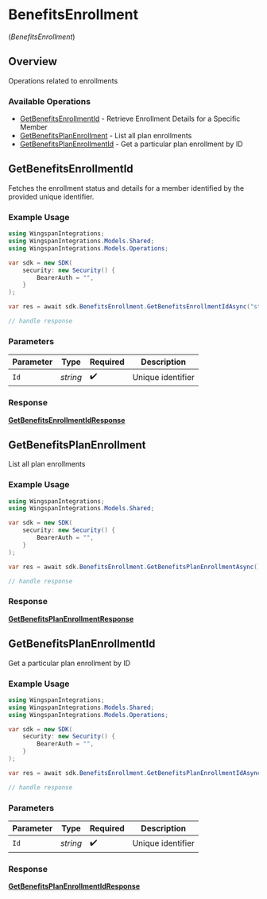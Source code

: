 # BenefitsEnrollment
(*BenefitsEnrollment*)

## Overview

Operations related to enrollments

### Available Operations

* [GetBenefitsEnrollmentId](#getbenefitsenrollmentid) - Retrieve Enrollment Details for a Specific Member
* [GetBenefitsPlanEnrollment](#getbenefitsplanenrollment) - List all plan enrollments
* [GetBenefitsPlanEnrollmentId](#getbenefitsplanenrollmentid) - Get a particular plan enrollment by ID

## GetBenefitsEnrollmentId

Fetches the enrollment status and details for a member identified by the provided unique identifier.

### Example Usage

```csharp
using WingspanIntegrations;
using WingspanIntegrations.Models.Shared;
using WingspanIntegrations.Models.Operations;

var sdk = new SDK(
    security: new Security() {
        BearerAuth = "",
    }
);

var res = await sdk.BenefitsEnrollment.GetBenefitsEnrollmentIdAsync("string");

// handle response
```

### Parameters

| Parameter          | Type               | Required           | Description        |
| ------------------ | ------------------ | ------------------ | ------------------ |
| `Id`               | *string*           | :heavy_check_mark: | Unique identifier  |


### Response

**[GetBenefitsEnrollmentIdResponse](../../Models/Operations/GetBenefitsEnrollmentIdResponse.md)**


## GetBenefitsPlanEnrollment

List all plan enrollments

### Example Usage

```csharp
using WingspanIntegrations;
using WingspanIntegrations.Models.Shared;

var sdk = new SDK(
    security: new Security() {
        BearerAuth = "",
    }
);

var res = await sdk.BenefitsEnrollment.GetBenefitsPlanEnrollmentAsync();

// handle response
```


### Response

**[GetBenefitsPlanEnrollmentResponse](../../Models/Operations/GetBenefitsPlanEnrollmentResponse.md)**


## GetBenefitsPlanEnrollmentId

Get a particular plan enrollment by ID

### Example Usage

```csharp
using WingspanIntegrations;
using WingspanIntegrations.Models.Shared;
using WingspanIntegrations.Models.Operations;

var sdk = new SDK(
    security: new Security() {
        BearerAuth = "",
    }
);

var res = await sdk.BenefitsEnrollment.GetBenefitsPlanEnrollmentIdAsync("string");

// handle response
```

### Parameters

| Parameter          | Type               | Required           | Description        |
| ------------------ | ------------------ | ------------------ | ------------------ |
| `Id`               | *string*           | :heavy_check_mark: | Unique identifier  |


### Response

**[GetBenefitsPlanEnrollmentIdResponse](../../Models/Operations/GetBenefitsPlanEnrollmentIdResponse.md)**

